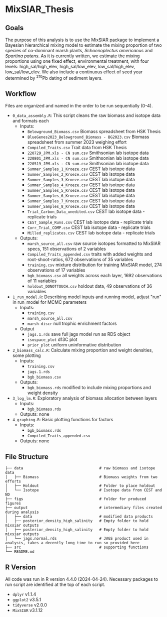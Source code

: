 # MixSIAR_Thesis
## Goals
The purpose of this analysis is to use the MixSIAR package to implement a Bayesian hierarchical mixing model to estimate the mixing proportion of two species of co-dominant marsh plants, _Schoenoplectus americanus_ and _Spartina patens_. As it is currently written, we estimate the mixing proportions using one fixed effect, environmental treatment, with four levels: high_sal/high_elev, high_sal/low_elev, low_sal/high_elev, low_sal/low_elev. We also include a continuous effect of seed year determined by <sup>210</sup>Pb dating of sediment layers. 

## Workflow
Files are organized and named in the order to be run sequentially (0-4).

- `0_data_assembly.R`: This script cleans the raw biomass and isotope data and formats each
     - Inputs:
        - `Belowground_Biomass.csv`                            Biomass spreadsheet from HSK Thesis
        - `BlueGenes2023_Belowground_Biomass - BG2023.csv`     Biomass spreadsheet from summer 2023 weighing effort
        - `Compiled_Traits.csv`                                Trait data from HSK Thesis
        - `220729_JPM.xls - CN sum.csv`                        Smithsonian lab isotope data
        - `220801_JPM.xls - CN sum.csv`                        Smithsonian lab isotope data
        - `220519_JPM.xls - CN sum.csv`                        Smithsonian lab isotope data
        - `Summer_Samples_1_Kroeze.csv`                        CEST lab isotope data
        - `Summer_Samples_2_Kroeze.csv`                        CEST lab isotope data
        - `Summer_Samples_3_Kroeze.csv`                        CEST lab isotope data
        - `Summer_Samples_4_Kroeze.csv`                        CEST lab isotope data
        - `Summer_Samples_5_Kroeze.csv`                        CEST lab isotope data
        - `Summer_Samples_6_Kroeze.csv`                        CEST lab isotope data
        - `Summer_Samples_7_Kroeze.csv`                        CEST lab isotope data
        - `Summer_Samples_8_Kroeze.csv`                        CEST lab isotope data
        - `Trial_Carbon_Data_unedited.csv`                     CEST lab isotope data - replicate trials
        - `CEST_Sample_Runs.csv`                               CEST lab isotope data - replicate trials
        - `Corr_Trial_COMP.csv`                                CEST lab isotope data - replicate trials
        - `Milled_replicates.csv`                              CEST lab isotope data - replicate trials
     - Outputs:
          - `marsh_source_all.csv`                             raw source isotopes formatted to MixSIAR specs, 151 observations of 2 variables
          - `Compiled_Traits_appended.csv`                     traits with added weights and root-shoot-ratios, 672 observations of 35 variables
          - `training.csv`                                     mixture distribution for training MixSIAR model, 274 observations of 17 variables
          - `bgb_biomass.csv`                                  all weights across each layer, 1692 observations of 11 variables
          - `holdout_DONOTTOUCH.csv`                           holdout data, 49 observations of 36 variables
- `1_run_model.R`: Describing model inputs and running model, adjust "run" in run_model for MCMC parameters
     - Inputs:
        - `training.csv`
        - `marsh_source_all.csv`
        - `marsh-discr`                                        null trophic enrichment factors
     - Output
        - `jags.1.rds`                                         save full jags model run as RDS object
        - `isospace_plot`                                      d13C plot
        - `prior_plot`                                         uniform uninformative distribution
- `2_biomass_calc.R`: Calculate mixing proportion and weight densities, some plotting
     - Inputs:
          - `training.csv`
          - `jags.1.rds`
          - `bgb_biomass.csv`
     - Outputs:
          - `bgb_biomass.rds`                                    modified to include mixing proportions and weight density
- `3_log_lm.R`: Exploratory analysis of biomass allocation between layers
     - Inputs:
          - `bgb_biomass.rds`
     - Outputs: none
- `4_graphing.R`: Basic plotting functions for factors
     - Inputs:
          - `bgb_biomass.rds`
          - `Compiled_Traits_appended.csv`
     - Outputs: none

## File Structure
```
├── data                                  # raw biomass and isotope data
│   ├── Biomass                           # Biomass weights from two efforts
│   ├── Holdout                           # Folder to place holdout
│   └── Isotope                           # Isotope data from CEST and ND
├── figs                                  # folder for produced figures
├── output                                # intermediary files created during analysis
│   ├── data                              # modified data products
│   ├── posterior_density_high_salinity   # Empty folder to hold mixsiar outputs 
│   ├── posterior_density_high_salinity   # Empty folder to hold mixsiar outputs
│   └── jags.normal.rds                   # JAGS product used in analysis, takes a decently long time to run so provided here
├── src                                   # supporting functions
└── README.md
```

## R Version
All code was run in R version 4.4.0 (2024-04-24). Necessary packages to run script are identified at the top of each script.
- `dplyr` v1.1.4      
- `ggplot2` v3.5.1   
- `tidyverse` v2.0.0 
- `MixSIAR` v3.1.12 
